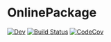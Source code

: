 # OnlinePackage

[![Dev](https://img.shields.io/badge/docs-dev-blue.svg)](https://bramtayl.github.io/OnlinePackage.jl/dev)
[![Build Status](https://travis-ci.org/bramtayl/OnlinePackage.jl.svg?branch=master)](https://travis-ci.org/bramtayl/OnlinePackage.jl)
[![CodeCov](https://codecov.io/gh/bramtayl/OnlinePackage.jl/branch/master/graph/badge.svg)](https://codecov.io/gh/bramtayl/OnlinePackage.jl)
